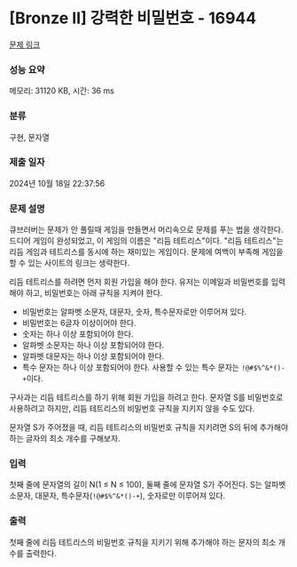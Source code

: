# [Bronze II] 강력한 비밀번호 - 16944 

[문제 링크](https://www.acmicpc.net/problem/16944) 

### 성능 요약

메모리: 31120 KB, 시간: 36 ms

### 분류

구현, 문자열

### 제출 일자

2024년 10월 18일 22:37:56

### 문제 설명

<p>큐브러버는 문제가 안 풀릴때 게임을 만들면서 머리속으로 문제를 푸는 법을 생각한다. 드디어 게임이 완성되었고, 이 게임의 이름은 "리듬 테트리스"이다. "리듬 테트리스"는 리듬 게임과 테트리스를 동시에 하는 재미있는 게임이다. 문제에 여백이 부족해 게임을 할 수 있는 사이트의 링크는 생략한다.</p>

<p>리듬 테트리스를 하려면 먼저 회원 가입을 해야 한다. 유저는 이메일과 비밀번호를 입력해야 하고, 비밀번호는 아래 규칙을 지켜야 한다.</p>

<ul>
	<li>비밀번호는 알파벳 소문자, 대문자, 숫자, 특수문자로만 이루어져 있다.</li>
	<li>비밀번호는 6글자 이상이어야 한다.</li>
	<li>숫자는 하나 이상 포함되어야 한다.</li>
	<li>알파벳 소문자는 하나 이상 포함되어야 한다.</li>
	<li>알파벳 대문자는 하나 이상 포함되어야 한다.</li>
	<li>특수 문자는 하나 이상 포함되어야 한다. 사용할 수 있는 특수 문자는 <code>!@#$%^&*()-+</code>이다.</li>
</ul>

<p>구사과는 리듬 테트리스를 하기 위해 회원 가입을 하려고 한다. 문자열 S를 비밀번호로 사용하려고 하지만, 리듬 테트리스의 비밀번호 규칙을 지키지 않을 수도 있다.</p>

<p>문자열 S가 주어졌을 때, 리듬 테트리스의 비밀번호 규칙을 지키려면 S의 뒤에 추가해야 하는 글자의 최소 개수를 구해보자.</p>

### 입력 

 <p>첫째 줄에 문자열의 길이 N(1 ≤ N ≤ 100), 둘째 줄에 문자열 S가 주어진다. S는 알파벳 소문자, 대문자, 특수문자(<code>!@#$%^&*()-+</code>), 숫자로만 이루어져 있다.</p>

### 출력 

 <p>첫째 줄에 리듬 테트리스의 비밀번호 규칙을 지키기 위해 추가해야 하는 문자의 최소 개수를 출력한다.</p>

